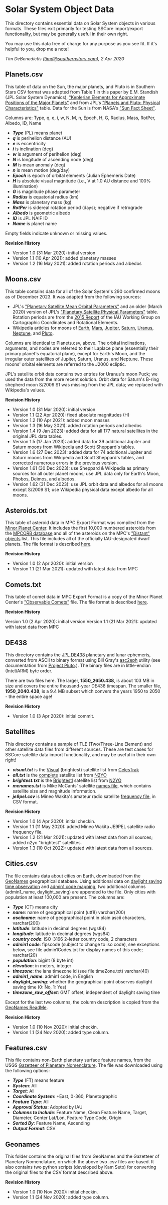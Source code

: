 Solar System Object Data
========================

This directory contains essential data on Solar System objects in various formats.  These files exit primarily for testing SSCore import/export functionality, but may be generally useful in their own right.

You may use this data free of charge for any purpose as you see fit.  If it's helpful to you, drop me a note!

_Tim DeBenedictis (timd@southernstars.com), 2 Apr 2020_

Planets.csv
-----------

This table of data on the Sun, the major planets, and Pluto is in Southern Stars CSV format was adapted from Table 1 in this paper by E.M. Standish (JPL Solar System Dynamics), ["Keplerian Elements for Approximate Positions of the Major Planets"](https://ssd.jpl.nasa.gov/txt/p_elem_t1.txt) and from JPL's ["Planets and Pluto: Physical Characteristics"](https://ssd.jpl.nasa.gov/?planet_phys_par) table.  Data for the Sun is from NASA's ["Sun Fact Sheet"](https://nssdc.gsfc.nasa.gov/planetary/factsheet/sunfact.html).

Columns are: Type, q, e, i, w, N, M, n, Epoch, H, G, Radius, Mass, RotPer, Albedo, ID, Name

- **_Type_** (PL) means planet
- **_q_** is perihelion distance (AU)
- **_e_** is eccentricity
- **_i_** is inclination (deg)
- **_w_** is argument of perihelion (deg)
- **_N_** is longitude of ascending node (deg)
- **_M_** is mean anomaly (deg)
- **_n_** is mean motion (deg/day)
- **_Epoch_** is epoch of orbital elements (Julian Ephemeris Date)
- **_H_** is absolute visual magnitude (i.e., V at 1.0 AU distance and 100% illumination)
- **_G_** is magnitude phase parameter
- **_Radius_** is equatorial radius (km)
- **_Mass_** is planetary mass (kg)
- **_RotPer_** is sidereal rotation period (days); negative if retrograde
- **_Albedo_** is geometric albedo
- **_ID_** is JPL NAIF ID
- **_Name_** is planet name

Empty fields indicate unknown or missing values.

**Revision History**

- Version 1.0 (31 Mar 2020): initial version
- Version 1.1 (10 Apr 2021): added planetary masses
- Version 1.2 (16 May 2021): added rotation periods and albedos

Moons.csv
---------

This table contains data for all of the Solar System's 290 confirmed moons as of December 2023. It was adapted from the following sources:

- JPL's ["Planetary Satellite Mean Orbital Parameters"](https://ssd.jpl.nasa.gov/?sat_elem) and an older (March 2020) version of JPL's ["Planetary Satellite Physical Parameters"](https://ssd.jpl.nasa.gov/?sat_phys_par) table. Rotation periods are from the [2015 Report](https://astrogeology.usgs.gov/search/map/Docs/WGCCRE/WGCCRE2015reprint) of the IAU Working Group on Cartographic Coordinates and Rotational Elements. 
- Wikipedia articles for moons of [Earth](https://en.wikipedia.org/wiki/Moon), [Mars](https://en.wikipedia.org/wiki/Moons_of_JupiterMars), [Jupiter](https://en.wikipedia.org/wiki/Moons_of_Jupiter), [Saturn](https://en.wikipedia.org/wiki/Moons_of_Saturn), [Uranus](https://en.wikipedia.org/wiki/Moons_of_Uranus), [Neptune](https://en.wikipedia.org/wiki/Moons_of_Neptune), and [Pluto](https://en.wikipedia.org/wiki/Moons_of_Pluto).

Columns are identical to Planets.csv, above. The orbital inclinations, arguments, and nodes are referred to their Laplace plane (essentially their primary planet's equatorial plane), except for Earth's Moon, and the irregular outer satellites of Jupiter, Saturn, Uranus, and Neptune. These moons' orbital elements are referred to the J2000 ecliptic. 

JPL's satellite orbit data contains two entries for Uranus's moon Puck; we used the data from the more recent solution. Orbit data for Saturn's B-ring shepherd moon S/2009 S1 was missing from the JPL data; we replaced with Wikipedia's values. 

**Revision History**

- Version 1.0 (31 Mar 2020): initial version  
- Version 1.1 (22 Apr 2020): fixed absolute magnitudes (H)
- Version 1.2 (10 Apr 2021): added moon masses
- Version 1.3 (16 May 2021): added rotation periods and albedos
- Version 1.4 (9  Jan 2023): added data for all 177 natural satellites in the original JPL data tables.
- Version 1.5 (17 Jan 2023): added data for 39 additional Jupiter and Saturn moons from Wikipedia and Scott Sheppard's tables.
- Version 1.6 (27 Dec 2023): added data for 74 additional Jupiter and Saturn moons from Wikipedia and Scott Sheppard's tables, and corrected numerous errors in the previous version.
- Version 1.61 (30 Dec 2023): use Sheppard & Wikipedia as primary sources for all outer planet moons; use JPL data only for Earth's Moon, Phobos, Deimos, and albedos.
- Version 1.62 (31 Dec 2023): use JPL orbit data and albedos for all moons except S/2009 S1; use Wikipedia physical data except albedo for all moons. 

Asteroids.txt
-------------

This table of asteroid data in MPC Export Format was compiled from the [Minor Planet Center](https://www.minorplanetcenter.net/iau/mpc.html).  It includes the first 10,000 numbered asteroids from the [MPCORB database](https://www.minorplanetcenter.net/iau/MPCORB/MPCORB.DAT) and all of the asteroids on the MPC's ["Distant"  objects](https://www.minorplanetcenter.net/iau/MPCORB/Distant.txt) list.  This file includes all of the officially IAU-designated dwarf planets.  The file format is described [here](https://www.minorplanetcenter.net/iau/info/MPOrbitFormat.html).

**Revision History**

- Version 1.0 (2 Apr 2020): initial version
- Version 1.1 (21 Mar 2021): updated with latest data from MPC

Comets.txt
----------

This table of comet data in MPC Export Format is a copy of the Minor Planet Center's ["Observable Comets"](https://www.minorplanetcenter.net/iau/MPCORB/CometEls.txt) file.  The file format is described [here](https://www.minorplanetcenter.net/iau/info/CometOrbitFormat.html).

**Revision History**

Version 1.0 (2 Apr 2020): initial version
Version 1.1 (21 Mar 2021): updated with latest data from MPC

DE438
-----

This directory contains the [JPL DE438](ftp://ssd.jpl.nasa.gov/pub/eph/planets/ascii/de438/) planetary and lunar ephemeris, converted from ASCII to binary format using Bill Gray's [asc2eph](https://github.com/Bill-Gray/jpl_eph) utility (see documentation from [Project Pluto](https://www.projectpluto.com/jpl_eph.htm#asc2eph).).  The binary files are in little-endian (Intel/ARM) byte order.

There are two files here.  The larger, **1550_2650.438**, is about 103 MB in size and covers the entire thousand-year DE438 timespan.  The smaller file, **1950_2040.438**, is a 9.4 MB subset which convers the years 1950 to 2050 - the entire space age!

**Revision History**

- Version 1.0 (3 Apr 2020): initial commit.

Satellites
----------

This directory contains a sample of TLE (Two/Three-Line Element) and other satellite data files from different sources.  These are test cases for SSCore satellite data import functionality, and may be useful in their own right!

- **_visual.txt_** is the [Visual](http://www.celestrak.com/NORAD/elements/visual.txt) (brightest) satellite list from [CelesTrak](http://www.celestrak.com)
- **_all.txt_** is the [complete](https://www.n2yo.com/tle2/3line.tle) satellite list from [N2YO](https://www.n2yo.com)
- **_brightest.txt_** is the [Brightestl](https://www.n2yo.com/tle2/1.txt) satellite list from [N2YO](https://www.n2yo.com)
- **_mcnames.txt_** is Mike McCants' satellite [names file](https://www.prismnet.com/~mmccants/tles/mcnames.zip), which contains satellite size and magnitude information.
- **_je9pel.csv_** is Mineo Wakita's amateur radio satellite [frequency file](http://www.ne.jp/asahi/hamradio/je9pel/satslist.csv), in CSV format.

**Revision History**

- Version 1.0 (4 Apr 2020): initial checkin.  
- Version 1.1 (11 May 2020): added Mineo Wakita JE9PEL satellite radio frequency file.
- Version 1.2 (21 Mar 2021): updated with latest data from all sources; added n2yo "brightest" satellites.
- Version 1.3 (10 Oct 2022): updated with latest data from all sources. 

Cities.csv
----------

The file contains data about cities on Earth, downloaded from the [GeoNames](http://download.geonames.org/export/dump/cities1000.zip) geographical database.  Using additional data on [daylight saving time observation](http://download.geonames.org/export/dump/timeZones.txt) and [admin1 code mapping](http://download.geonames.org/export/dump/admin1CodesASCII.txt), two additional columns (admin1_name, daylight_saving) are appended to the file.  Only cities with population at least 100,000 are present.  The columns are:

- **_Type_** (CT) means city
- **_name_**:  name of geographical point (utf8) varchar(200)
- **_asciiname_**:  name of geographical point in plain ascii characters, varchar(200)
- **_latitude_**:  latitude in decimal degrees (wgs84)
- **_longitude_**:  latitude in decimal degrees (wgs84)
- **_country code_**:  ISO-3166 2-letter country code, 2 characters
- **_admin1 code_**:  fipscode (subject to change to iso code), see exceptions below, see file admin1Codes.txt for display names of this code; varchar(20)
- **_population_**:  bigint (8 byte int) 
- **_elevation_**:  in meters, integer
- **_timezone_**:  the iana timezone id (see file timeZone.txt) varchar(40)
- **_admin1_name_**:  admin1 code, in English
- **_daylight_saving_**:  whether the geographical point observes daylight saving time (0: No, 1: Yes)
- **_timezone_raw_offset_**:  GMT offset, independent of daylight saving time

Except for the last two columns, the column description is copied from the [GeoNames ReadMe](http://download.geonames.org/export/dump/readme.txt).

**Revision History**

- Version 1.0 (10 Nov 2020): initial checkin.
- Version 1.1 (24 Nov 2020): added type column.

Features.csv
------------

This file contains non-Earth planetary surface feature names, from the USGS [Gazetteer of Planetary Nomenclature](https://planetarynames.wr.usgs.gov/AdvancedSearch).  The file was downloaded using the following options:

- **_Type_** (FT) means feature
- **_System_**: All
- **_Target_**: All
- **_Coordinate System_**: +East, 0-360, Planetographic
- **_Feature Type_**: All
- **_Approval Status_**: Adopted by IAU
- **_Columns to Include_**:  Feature Name, Clean Feature Name, Target, Diameter, Center Lat/Lon, Feature Type Code, Origin
- **_Sorted By_**: Feature Name, Ascending
- **_Output Format_**: CSV

Geonames
--------

This folder contains the original files from GeoNames and the Gazetteer of Planetary Nomenclature, on which the above two .csv files are based.  It also contains two python scripts (developed by Kam Seto) for converting the original files to the CSV format described above. 

**Revision History**

- Version 1.0 (10 Nov 2020): initial checkin.
- Version 1.1 (24 Nov 2020): added type column.
